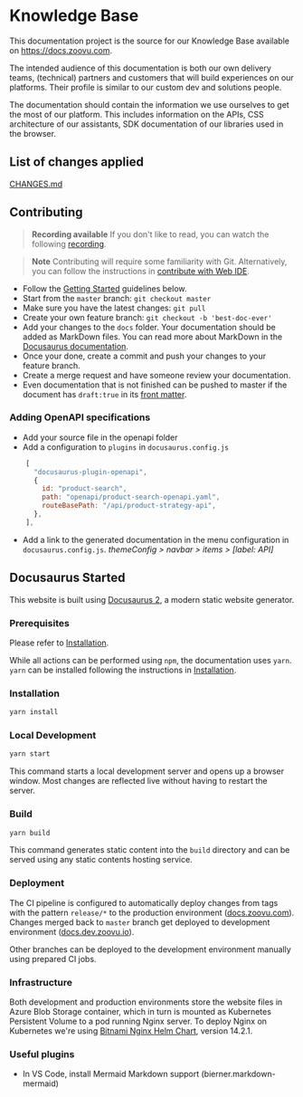 # Knowledge Base

This documentation project is the source for our Knowledge Base available on https://docs.zoovu.com.

The intended audience of this documentation is both our own delivery teams, (technical) partners and customers that will build experiences on our platforms. Their profile is similar to our custom dev and solutions people.

The documentation should contain the information we use ourselves to get the most of our platform. This includes information on the APIs, CSS architecture of our assistants, SDK documentation of our libraries used in the browser.

## List of changes applied
[CHANGES.md](CHANGES.md)

## Contributing

> **Recording available**
> If you don't like to read, you can watch the following [recording](https://zoovu2-my.sharepoint.com/:v:/g/personal/j_decommer_zoovu_com/EXR-WTKQ9cRIr0-FgJZ-AGYBBx-NjAfaoJ7qFctfXQEZdg?e=jcUO7k).

> **Note**
> Contributing will require some familiarity with Git.
> Alternatively, you can follow the instructions in [contribute with Web IDE](CONTRIBUTE_WITH_WEB_IDE.md).

- Follow the [Getting Started](#getting-started) guidelines below.
- Start from the `master` branch:  `git checkout master`
- Make sure you have the latest changes: `git pull`
- Create your own feature branch: `git checkout -b 'best-doc-ever'`
- Add your changes to the `docs` folder. Your documentation should be added as MarkDown files. You can read more about MarkDown in the [Docusaurus documentation](https://docusaurus.io/docs/markdown-features).
- Once your done, create a commit and push your changes to your feature branch.
- Create a merge request and have someone review your documentation.
- Even documentation that is not finished can be pushed to master if the document has `draft:true` in its [front matter](https://docusaurus.io/docs/next/api/plugins/@docusaurus/plugin-content-docs#draft).

### Adding OpenAPI specifications

- Add your source file in the openapi folder
- Add a configuration to `plugins` in `docusaurus.config.js`

```javascript
    [
      "docusaurus-plugin-openapi",
      {
        id: "product-search",
        path: "openapi/product-search-openapi.yaml",
        routeBasePath: "/api/product-strategy-api",
      },
    ],
```

- Add a link to the generated documentation in the menu configuration in `docusaurus.config.js`. *themeConfig > navbar > items > [label: API]*

## Docusaurus Started

This website is built using [Docusaurus 2](https://docusaurus.io/), a modern static website generator.

### Prerequisites

Please refer to [Installation](https://docusaurus.io/docs/installation).

While all actions can be performed using `npm`, the documentation uses `yarn`.
`yarn` can be installed following the instructions in [Installation](https://classic.yarnpkg.com/lang/en/docs/install/#windows-stable).

### Installation

```bash
yarn install
```

### Local Development

```bash
yarn start
```

This command starts a local development server and opens up a browser window. Most changes are reflected live without having to restart the server.

### Build

```bash
yarn build
```

This command generates static content into the `build` directory and can be served using any static contents hosting service.

### Deployment

The CI pipeline is configured to automatically deploy changes from tags with the pattern `release/*` to the production environment ([docs.zoovu.com](https://docs.zoovu.com)). Changes merged back to `master` branch get deployed to development environment ([docs.dev.zoovu.io](https://docs.dev.zoovu.io)). 

Other branches can be deployed to the development environment manually using prepared CI jobs.

### Infrastructure

Both development and production environments store the website files in Azure Blob Storage container, which in turn is mounted as Kubernetes Persistent Volume to a pod running Nginx server. To deploy Nginx on Kubernetes we're using [Bitnami Nginx Helm Chart](https://artifacthub.io/packages/helm/bitnami/nginx), version 14.2.1.

### Useful plugins

- In VS Code, install Mermaid Markdown support (bierner.markdown-mermaid)